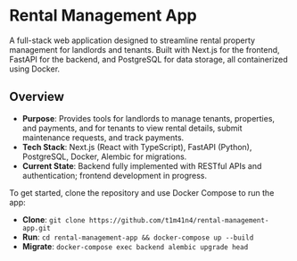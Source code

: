 # Rental Management App

A full-stack web application designed to streamline rental property management for landlords and tenants. Built with Next.js for the frontend, FastAPI for the backend, and PostgreSQL for data storage, all containerized using Docker.

## Overview
- **Purpose**: Provides tools for landlords to manage tenants, properties, and payments, and for tenants to view rental details, submit maintenance requests, and track payments.
- **Tech Stack**: Next.js (React with TypeScript), FastAPI (Python), PostgreSQL, Docker, Alembic for migrations.
- **Current State**: Backend fully implemented with RESTful APIs and authentication; frontend development in progress.

To get started, clone the repository and use Docker Compose to run the app:
- **Clone**: `git clone https://github.com/t1m41n4/rental-management-app.git`
- **Run**: `cd rental-management-app && docker-compose up --build`
- **Migrate**: `docker-compose exec backend alembic upgrade head`